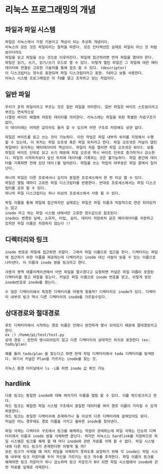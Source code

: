 # 리눅스 프로그래밍의 개념

## 파일과 파일 시스템
    파일은 리눅스에서 가장 기본이고 핵심이 되는 추상화 개념이다.
    리눅스의 모든 것은 파일이라는 철학을 따른다. 모든 인터렉션은 실제로 파일이 아닌 것 처럼 보이더라도
    파일을 읽고 파일을 쓰는 것으로 이루어진다. 파일에 접근하려면 먼저 파일을 열어야 한다.
    파일은 읽기, 쓰기, 읽기/쓰기 모드로 열 수 있다. 이렇게 열린 파일은 그 파일에 대한 메타데이터와 연결된 고유한 기술자를 통해 참조 할 수 있다. (descriptor)
    이 디스크립터는 정수로 표현되며 파일 디스크립터라고 표현. fd라고 보통 사용한다.
    리눅스 시스템 프로그래밍은 이 fd를 열고 조작하고 닫는 작업이다.

## 일반 파일

    우리가 흔히 파일이라고 부르는 것은 일반 파일을 의미한다. 일반 파일은 바이트 스트림이라고 부르는 연속적으로
    나열된 바이트 배열에 저장된 데이터를 의미한다. 리눅스에는 파일을 위한 특별한 자료구조가 없다,
    이 데이터에는 어떠한 값이라도 들어 갈 수 있으며 어떤 구조로 저장해도 상관 없다.
    
    파일은 바이트를 읽고 쓰는 것이 가능하다. 이런 작업은 파일 내부의 위치를 지정해서 수행 할 수 있는데, 이 위치는 파일 오프셋 혹은 파일 위치라고 한다. 파일 오프셋은 커널이 열린 파일마다 유지하는 메타데이터의 핵심이다. 파일이 처음 열리면 파일 오프셋은 0이다. 보통 파일은 바이트 단위로 읽고 쓰기 때문에 파일 오프셋 역시 바이트 단위로 증가하거나 감소한다. 파일의 시작위치보다 앞선 위치에 데이터를 기록하는 것은 불가능하다. 파일 중간에 데이터를 기록하면 전에 있던 데이ㅓ를 덮어쓴다. 파일을 쓰는 작업의 대부분은 파일 끝에서 일어난다.

    하나의 파일은 다른 프로세서나 심지어 동일한 프로세스에서 한 번 이상 열 수 있다.
    파일은 열릴 때마다 고유한 파일 디스크립터를 반환한다. 반대로 프로세스에서는 파일 디스크립터를 공유 할 수 있다.
    하나의 파일 디스크립터는 하나 이상의 프로세스에서 사용 될 수 있다. 

    파일 이름을 통해 파일에 접근하지만 실제로는 파일은 파일 이름과 직접적으로 연관 되어있지는 않고
    inode 라고 하는 파일 시스템 내에서만 고유한 정수값으로 참조된다.
    inode는 변경된 날짜, 소유자, 타입, 길이, 데이터 저장위치 같은 메타데이터를 저장하고 있지만 파일 이름은 저장하지 않는다 !!

## 디렉터리와 링크

    inode 번호로 파일에 접근하면 귀찮다. 그래서 파일 이름으로 접근을 한다. 디렉터리는 파일에 접근하기 위한 이름을 제공하는데 디렉터리는 inode 대신 사람이 읽을 수 있는 이름으로 나타낸다. 이 이름과 inode 쌍을 링크라고 한다.

    사용자 영역 애플리케이션에서 어떤 파일을 열ㄹ겠다고 요청하면 커널은 파일 이름이 포함된 디렉터리를 열고 파일을 찾는다. 커널은 파일 이름으로 inode 번호를 얻고, 이렇게 얻은 inode번호로 inode를 찾는다.

    수 많은 디렉터리에서 특정한 디렉터리를 어떻게 찾을까? 디렉터리도 inode가 있다. 디렉터리 내부의 링크 역시 다른 디렉터리의 inode를 가르킬수있다. 

## 상대경로와 절대경로
    루트 디렉터리에서 시작하는 경로 이름은 언제나 완전하게 명시 되어있기 때문에 절대경로라고 한다.
    ex :) /home/pi/test/test.py
    상대 경로 : 완전히 명시되어있지 않고 다른 디렉터리의 상대적인 위치로 표현한다 (ex: todo/plan)
    
    예를 들어 todo/plan 을 찾는다고 하면 현재 작업 디렉터리에서 todo 디렉터리를 탐색한다. 여기서 커널은 Plan을 가르키는 inode를 찾는 것.

` 리눅스 환경 터미널에서 ls -i를 하면 inode 값 확인 가능 `

## hardlink

    다중 링크는 동일한 inode에 대해 여러가지 이름을 맵핑 할 수 있다. 이를 하드링크라고 한다.
    하드 링크는 복잡한 파일 시스템 구조에서 동일한 데이터를 여러 경로 이름이 가리킬 수 있게 허용한다.
    하드 링크는 동일한 디렉터리에 존재하거나 둘 이상의 다른 디렉터리에 걸쳐있어도 된다.
    커널은 어느 경우에도 경로 이름을 가지고 올바른 inode를 찾아낸다.

    파일 삭제는 디렉터리 구조에서 링크를 해체하는 작업아 관여하는데 파일 삭제는 단순히 디렉터리에서 이름과 inode 쌍을 삭제하면 끝난다. 하지만 리눅스는 hardlink를 지원하므로 파일 시스템은 링크를 해제 할 때 마다 inode와 관련 자료를 삭제 할 수 없다. 파일 시스템 내에 다른 하드 링크가 존재한다면 어떻게 될 까?
    모든 링크가 삭제될 떄 까지 파일을 삭제하지 못하도록 보장하기 위해 각 inode는 파일 시스템 내부에 링크 카운터를 두어 자신을 가르키는 링크 개수를 추적한다. 파일 이름의 링크를 해제하면 링크 카운터가 하나 감소하며 링크 카운트가 0이 되면 파일 시스템에서 inode와 관련 자료를 실제로 삭제한다.
    